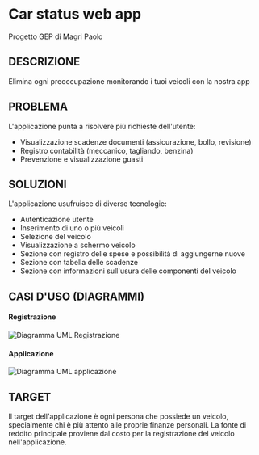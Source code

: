 # Car status web app
Progetto GEP di Magri Paolo

## DESCRIZIONE
Elimina ogni preoccupazione monitorando i tuoi veicoli con la nostra app

## PROBLEMA
L'applicazione punta a risolvere più richieste dell'utente:
- Visualizzazione scadenze documenti (assicurazione, bollo, revisione)
- Registro contabilità (meccanico, tagliando, benzina)
- Prevenzione e visualizzazione guasti

## SOLUZIONI
L'applicazione usufruisce di diverse tecnologie:
- Autenticazione utente
- Inserimento di uno o più veicoli
- Selezione del veicolo
- Visualizzazione a schermo veicolo
- Sezione con registro delle spese e possibilità di aggiungerne nuove
- Sezione con tabella delle scadenze
- Sezione con informazioni sull'usura delle componenti del veicolo

## CASI D'USO (DIAGRAMMI)
#### Registrazione
![Diagramma UML Registrazione](http://yuml.me/polthewizard/login-webapp.png "Registrazione")
#### Applicazione
![Diagramma UML applicazione](http://yuml.me/polthewizard/solutions-webapp.png "Applicazione")

## TARGET
Il target dell'applicazione è ogni persona che possiede un veicolo, specialmente chi è più attento alle proprie finanze personali. La fonte di reddito principale proviene dal costo per la registrazione del veicolo nell'applicazione.
